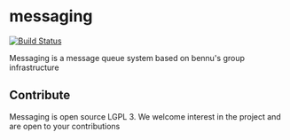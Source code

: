 messaging
===============

[![Build Status](https://travis-ci.org/FenixEdu/messaging.png?branch=master)](https://travis-ci.org/FenixEdu/messaging)

Messaging is a message queue system based on bennu's group infrastructure

## Contribute

Messaging is open source LGPL 3. We welcome interest in the project and are open to your contributions
